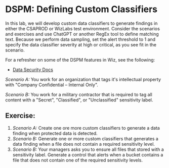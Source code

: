 # DSPM: Defining Custom Classifiers

In this lab, we will develop custom data classifiers to generate findings in either the CSAPROD or WizLabs test environment. Consider the scenarios and exercises and use ChatGPT or another RegEx tool to define matching text. Because we perform data sampling, set the alert threshold to 1 and specify the data classifier severity at high or critical, as you see fit in the scenario.

For a refresher on some of the DSPM features in Wiz, see the following:

- [Data Security Docs](https://docs.wiz.io/wiz-docs/docs/data-sec)

*Scenario A:* You work for an organization that tags it's intellectual property with "Company Confidential – Internal Only".

*Scenario B:* You work for a military contractor that is required to tag all content with a "Secret", "Classified", or "Unclassified" sensitivity label. 


## Exercise:

1. *Scenario A:*  Create one ore more custom classifiers to generate a data finding when protected data is detected.
2. *Scenario B:* Generate one or more custom classifiers that generates a data finding when a file does not contain a required sensitivity level.
3. *Scenario B:* Your managers asks you to ensure all files that stored with a sensitivity label. Generate a control that alerts when a bucket contains a file that does not contain one of the required sensitivity levels.
